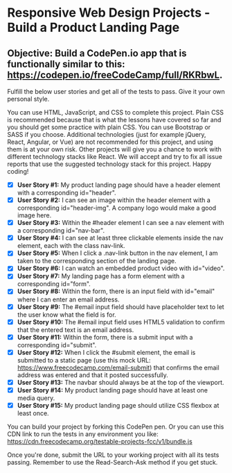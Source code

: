 # Responsive Web Design Projects - Build a Product Landing Page

## Objective: Build a CodePen.io app that is functionally similar to this: https://codepen.io/freeCodeCamp/full/RKRbwL.

Fulfill the below user stories and get all of the tests to pass. Give it your own personal style.

You can use HTML, JavaScript, and CSS to complete this project. Plain CSS is recommended because that is what the lessons have covered so far and you should get some practice with plain CSS. You can use Bootstrap or SASS if you choose. Additional technologies (just for example jQuery, React, Angular, or Vue) are not recommended for this project, and using them is at your own risk. Other projects will give you a chance to work with different technology stacks like React. We will accept and try to fix all issue reports that use the suggested technology stack for this project. Happy coding!

- [x] **User Story #1:** My product landing page should have a header element with a corresponding id="header".
- [x] **User Story #2:** I can see an image within the header element with a corresponding id="header-img". A company logo would make a good image here.
- [x] **User Story #3:** Within the #header element I can see a nav element with a corresponding id="nav-bar".
- [x] **User Story #4:** I can see at least three clickable elements inside the nav element, each with the class nav-link.
- [x] **User Story #5:** When I click a .nav-link button in the nav element, I am taken to the corresponding section of the landing page.
- [x] **User Story #6:** I can watch an embedded product video with id="video".
- [x] **User Story #7:** My landing page has a form element with a corresponding id="form".
- [x] **User Story #8:** Within the form, there is an input field with id="email" where I can enter an email address.
- [x] **User Story #9:** The #email input field should have placeholder text to let the user know what the field is for.
- [x] **User Story #10:** The #email input field uses HTML5 validation to confirm that the entered text is an email address.
- [x] **User Story #11:** Within the form, there is a submit input with a corresponding id="submit".
- [x] **User Story #12:** When I click the #submit element, the email is submitted to a static page (use this mock URL: https://www.freecodecamp.com/email-submit) that confirms the email address was entered and that it posted successfully.
- [x] **User Story #13:** The navbar should always be at the top of the viewport.
- [x] **User Story #14:** My product landing page should have at least one media query.
- [x] **User Story #15:** My product landing page should utilize CSS flexbox at least once.

You can build your project by forking this CodePen pen. Or you can use this CDN link to run the tests in any environment you like: https://cdn.freecodecamp.org/testable-projects-fcc/v1/bundle.js

Once you're done, submit the URL to your working project with all its tests passing.
Remember to use the Read-Search-Ask method if you get stuck.